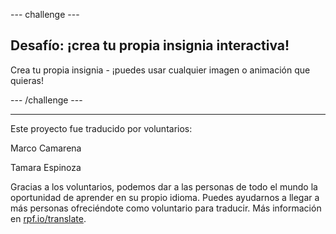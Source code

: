 --- challenge ---

## Desafío: ¡crea tu propia insignia interactiva!

Crea tu propia insignia - ¡puedes usar cualquier imagen o animación que quieras!

--- /challenge ---


***
Este proyecto fue traducido por voluntarios:

Marco Camarena

Tamara Espinoza

Gracias a los voluntarios, podemos dar a las personas de todo el mundo la oportunidad de aprender en su propio idioma. Puedes ayudarnos a llegar a más personas ofreciéndote como voluntario para traducir. Más información en [rpf.io/translate](https://rpf.io/translate).
